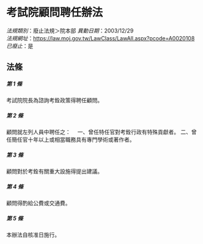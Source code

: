 # 考試院顧問聘任辦法

*法規類別*：廢止法規＞院本部
*異動日期*：2003/12/29  
*法規網址*：https://law.moj.gov.tw/LawClass/LawAll.aspx?pcode=A0020108
*已廢止*：是


## 法條
##### 第 1 條
考試院院長為諮詢考銓政策得聘任顧問。

##### 第 2 條
顧問就左列人員中聘任之：　
一、曾任特任官對考銓行政有特殊貢獻者。
二、曾任簡任官十年以上或相當職務具有專門學術或著作者。


##### 第 3 條
顧問對於考銓有關重大設施得提出建議。

##### 第 4 條
顧問得酌給公費或交通費。

##### 第 5 條
本辦法自核准日施行。


